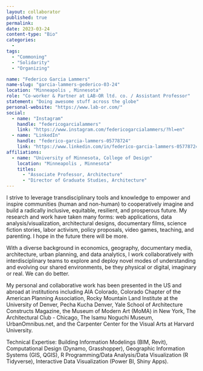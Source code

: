 ```yaml
---
layout: collaborator
published: true
permalink:
date: 2023-03-24
content-type: "Bio"
categories:
  -
tags:
  - "Commoning"
  - "Solidarity"
  - "Organizing"

name: "Federico Garcia Lammers"
name-slug: "garcia-lammers-gederico-03-24"
location: "Minneapolis , Minnesota"
role: "Co-worker & Partner at LAB-OR ltd. co. / Assistant Professor"
statement: "Doing awesome stuff across the globe"
personal-website: "https://www.lab-or.com/"
social:
  - name: "Instagram"
    handle: "federicogarcialammers"
    link: "https://www.instagram.com/federicogarcialammers/?hl=en"
  - name: "LinkedIn"
    handle: "federico-garcia-lammers-05778724"
    link: "https://www.linkedin.com/in/federico-garcia-lammers-05778724/"
affiliations:
  - name: "University of Minnesota, College of Design"
    location: "Minneapolis , Minnesota"
    titles:
      - "Associate Professor, Architecture"
      - "Director of Graduate Studies, Architecture"
---
```


I strive to leverage transdisciplinary tools and knowledge to empower and inspire communities (human and non-human) to cooperatively imagine and build a radically inclusive, equitable, resilient, and prosperous future. My research and work have taken many forms: web applications, data analysis/visualization, architectural designs, documentary films, science fiction stories, labor activism, policy proposals, video games, teaching, and parenting. I hope in the future there will be more.

With a diverse background in economics, geography, documentary media, architecture, urban planning, and data analytics, I work collaboratively with interdisciplinary teams to explore and deploy novel modes of understanding and evolving our shared environments, be they physical or digital, imaginary or real. We can do better.

My personal and collaborative work has been presented in the US and abroad at institutions including AIA Colorado, Colorado Chapter of the American Planning Association, Rocky Mountain Land Institute at the University of Denver, Pecha Kucha Denver, Yale School of Architecture Constructs Magazine, the Museum of Modern Art (MoMA) in New York, The Architectural Club - Chicago, The Isamu Noguchi Museum, UrbanOmnibus.net, and the Carpenter Center for the Visual Arts at Harvard University.

Technical Expertise: Building Information Modelings (BIM, Revit), Computational Design (Dynamo, Grasshopper), Geographic Information Systems (GIS, QGIS), R Programming/Data Analysis/Data Visualization (R Tidyverse), Interactive Data Visualization (Power BI, Shiny Apps).
